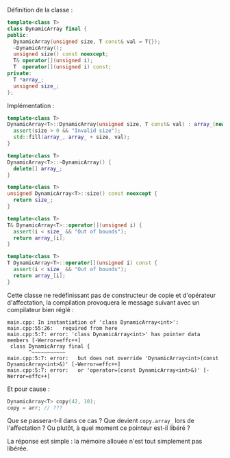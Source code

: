 
Définition de la classe :
```cpp
template<class T>
class DynamicArray final {
public:
  DynamicArray(unsigned size, T const& val = T{});
  ~DynamicArray();
  unsigned size() const noexcept;
  T& operator[](unsigned i);
  T  operator[](unsigned i) const;
private:
  T *array_;
  unsigned size_;
};
```

Implémentation :
```cpp
template<class T>
DynamicArray<T>::DynamicArray(unsigned size, T const& val) : array_(new T[size]), size_(size) {
  assert(size > 0 && "Invalid size");
  std::fill(array_, array_ + size, val);
}

template<class T>
DynamicArray<T>::~DynamicArray() {
  delete[] array_;
}

template<class T>
unsigned DynamicArray<T>::size() const noexcept {
  return size_;
}

template<class T>
T& DynamicArray<T>::operator[](unsigned i) {
  assert(i < size_ && "Out of bounds");
  return array_[i];
}

template<class T>
T DynamicArray<T>::operator[](unsigned i) const {
  assert(i < size_ && "Out of bounds");
  return array_[i];
}
```

Cette classe ne redéfinissant pas de constructeur de copie et d'opérateur d'affectation, la compilation provoquera le message suivant avec un compilateur bien réglé :
```
main.cpp: In instantiation of 'class DynamicArray<int>':
main.cpp:55:26:   required from here
main.cpp:5:7: error: 'class DynamicArray<int>' has pointer data members [-Werror=effc++]
 class DynamicArray final {
       ^~~~~~~~~~~~
main.cpp:5:7: error:   but does not override 'DynamicArray<int>(const DynamicArray<int>&)' [-Werror=effc++]
main.cpp:5:7: error:   or 'operator=(const DynamicArray<int>&)' [-Werror=effc++]
```

Et pour cause :
```cpp
DynamicArray<T> copy(42, 10);
copy = arr; // ???
```
Que se passera-t-il dans ce cas ? Que devient `copy.array_` lors de l'affectation ? Ou plutôt, à quel moment ce pointeur est-il libéré ?

La réponse est simple : la mémoire allouée n'est tout simplement pas libérée.
